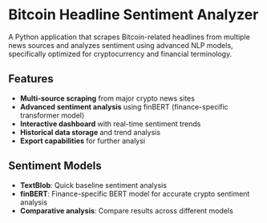 # Bitcoin Headline Sentiment Analyzer

A Python application that scrapes Bitcoin-related headlines from multiple news sources and analyzes sentiment using advanced NLP models, specifically optimized for cryptocurrency and financial terminology.

## Features
- **Multi-source scraping** from major crypto news sites 
- **Advanced sentiment analysis** using finBERT (finance-specific transformer model)
- **Interactive dashboard** with real-time sentiment trends
- **Historical data storage** and trend analysis
- **Export capabilities** for further analysi

## Sentiment Models 
- **TextBlob**: Quick baseline sentiment analysis 
- **finBERT**: Finance-specific BERT model for accurate crypto sentiment analysis 
- **Comparative analysis**: Compare results across different models
